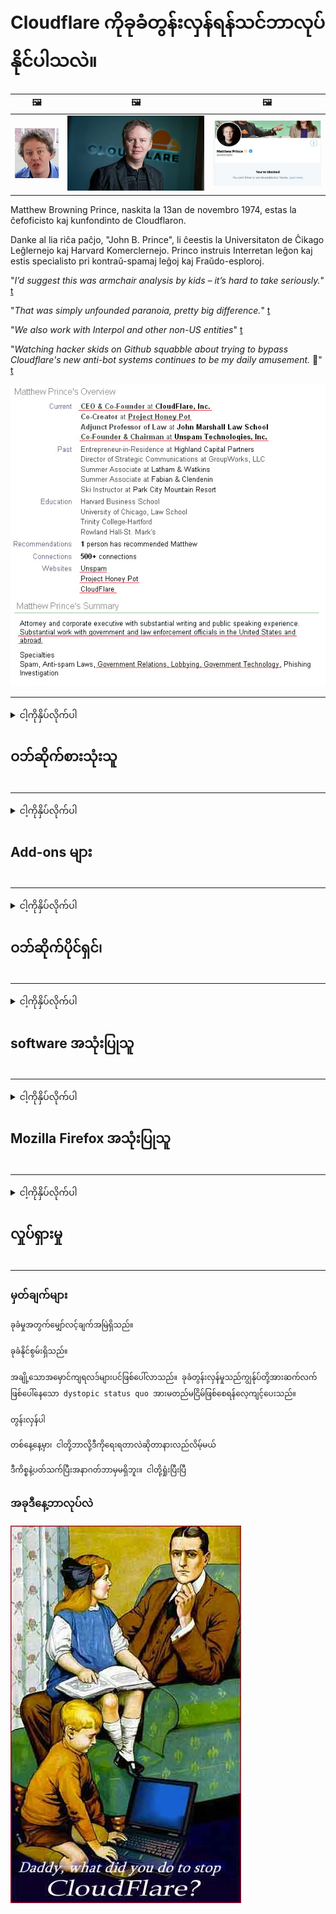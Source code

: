 # Cloudflare ကိုခုခံတွန်းလှန်ရန်သင်ဘာလုပ်နိုင်ပါသလဲ။

| 🖼 | 🖼 | 🖼 |
| --- | --- | --- |
| ![](../image/matthew_prince_teen.jpg) | ![](../image/matthew_prince.jpg) | ![](../image/blockedbymatthewprince.jpg) |


Matthew Browning Prince, naskita la 13an de novembro 1974, estas la ĉefoficisto kaj kunfondinto de Cloudflaron.

Danke al lia riĉa paĉjo, "John B. Prince", li ĉeestis la Universitaton de Ĉikago Leĝlernejo kaj Harvard Komerclernejo.
Princo instruis Interretan leĝon kaj estis specialisto pri kontraŭ-spamaj leĝoj kaj Fraŭdo-esploroj.


"*I’d suggest this was armchair analysis by kids – it’s hard to take seriously.*" [t](https://www.theguardian.com/technology/2015/nov/19/cloudflare-accused-by-anonymous-helping-isis)

"*That was simply unfounded paranoia, pretty big difference.*"  [t](https://twitter.com/xxdesmus/status/992757936123359233)

"*We also work with Interpol and other non-US entities*" [t](https://twitter.com/eastdakota/status/1203028504184360960)

"*Watching hacker skids on Github squabble about trying to bypass Cloudflare's new anti-bot systems continues to be my daily amusement.* 🍿" [t](https://twitter.com/eastdakota/status/1273277839102656515)


![](../image/whoismp.jpg)

---


<details>
<summary>ငါ့ကိုနှိပ်လိုက်ပါ

## ဝဘ်ဆိုက်စားသုံးသူ
</summary>


- သင်ကြိုက်နှစ်သက်သောဝက်ဘ်ဆိုက်သည် Cloudflare ကိုအသုံးပြုနေသည်ဆိုလျှင် Cloudflare ကိုမသုံးရန်ပြောပါ။
  - Facebook၊ Reddit, Twitter (သို့) Mastodon တို့လိုလူမှုမီဒီယာတွေမှာထူးခြားမှုမရှိပါဘူး။ [လုပ်ဆောင်ချက်များသည် hashtag များထက်ပိုမိုများသည်။](https://twitter.com/phyzonloop/status/1274132092490862594)
  - သင်အသုံး ၀ င်လိုလျှင်ဝက်ဘ်ဆိုက်ပိုင်ရှင်နှင့်ဆက်သွယ်ပါ။

[Cloudflare ကဆိုသည်](https://github.com/Eloston/ungoogled-chromium/issues/783):
```
သင်၏ပြexperienceနာနှင့်ကြုံတွေ့ရသောတိကျသော ၀ န်ဆောင်မှုများ (သို့) သင်၏အတွေ့အကြုံများကိုမျှဝေရန်အတွက်တိကျသော ၀ န်ဆောင်မှုများသို့မဟုတ် ၀ က်ဘ်ဆိုက်များအတွက်အုပ်ချုပ်ရေးမှူးများထံဆက်သွယ်ပါ။
```

[သင်မတောင်းခံပါက ၀ က်ဘ်ဆိုက်ပိုင်ရှင်သည်ဤပြthisနာကိုမည်သည့်အခါကမျှမသိပါ။](../PEOPLE.md)

![](../image/liberapay.jpg)

[အောင်မြင်သောဥပမာ](https://counterpartytalk.org/t/turn-off-cloudflare-on-counterparty-co-plz/164/5).<br>
မင်းမှာပြaနာရှိလား။ [ယခုအသံလွှင့်ပါ။](https://github.com/maraoz/maraoz.github.io/issues/1) အောက်ကဥပမာ။

```
သင်ကော်ပိုရိတ်ဆင်ဆာဖြတ်တောက်မှုနှင့်အစုလိုက်အပြုံလိုက်စောင့်ကြည့်ခြင်းကိုသာကူညီနေသည်
http://crimeflare.eu.org
```

```
သင်၏ဝဘ်ဆိုက်သည်ကိုယ်ရေးကိုယ်တာကိုချိုးဖောက်သောပုဂ္ဂလိကပိုင်ခြံရံထားသော CloudFlare တွင်ရှိသည်။
http://crimeflare.eu.org
```

- ၀ က်ဘ်ဆိုက်၏သီးသန့်တည်ရှိမှုမူဝါဒကိုဖတ်ရန်အချိန်ယူပါ။
  - အကယ်၍ ၀ က်ဘ်ဆိုက်သည် Cloudflare ၏နောက်တွင်ရှိလျှင်သို့မဟုတ် ၀ က်ဘ်ဆိုဒ်သည် Cloudflare နှင့်ချိတ်ဆက်ထားသောဝန်ဆောင်မှုများကိုအသုံးပြုနေသည်။

Cloudflare ဆိုသည်မှာမည်သည့်အရာဖြစ်ကြောင်းရှင်းပြပြီးသင်၏အချက်အလက်များကို Cloudflare နှင့်မျှဝေရန်ခွင့်ပြုချက်တောင်းရန်လိုအပ်သည်။ ထိုသို့ပြုလုပ်ရန်ပျက်ကွက်ပါကယုံကြည်မှုကိုချိုးဖောက်ရာရောက်သည့် ၀ က်ဘ်ဆိုက်အားရှောင်ရှားသင့်သည်။

[လက်ခံနိုင်သောသီးသန့်တည်ရှိမှုမူဝါဒဥပမာသည်ဤနေရာတွင်ဖြစ်သည်](https://archive.is/bDlTz) ("Subprocessors" > "Entity Name")

```
သင်၏ privacy မူဝါဒကိုကျွန်ုပ်ဖတ်ပြီး Cloudflare ဟူသောစကားလုံးကိုကျွန်ုပ်မတွေ့ပါ။
ကျွန်ုပ်သည်ကျွန်ုပ်၏အချက်အလက်များကို Cloudflare သို့ဆက်လက်ဆက်လက်ပေးပို့မည်ဆိုပါကသင့်အားအချက်အလက်များကိုမျှဝေရန်ကျွန်ုပ်ငြင်းဆိုပါသည်။
http://crimeflare.eu.org
```

ဤသည်မှာ Cloudflare ဟူသောစကားလုံးမရှိသောသီးသန့်တည်ရှိမှုမူဝါဒ၏ဥပမာတစ်ခုဖြစ်သည်။
[Liberland Jobs](https://archive.is/daKIr) [privacy policy](https://docsend.com/view/feiwyte):

![](../image/cfwontobey.jpg)

Cloudflare တွင်ကိုယ်ပိုင်သီးသန့်တည်ရှိမှုမူဝါဒရှိသည်။
[Cloudflare သည် doxxing များကိုနှစ်သက်သည်။](https://www.reddit.com/r/GamerGhazi/comments/2s64fe/be_wary_reporting_to_cloudflare/)

ဝက်ဘ်ဆိုက်ရဲ့ signup ပုံစံအတွက်နမူနာကောင်းတစ်ခု။
AFAIK, ၀ ဘ်ဆိုဒ်သုညပြုသည်။ သူတို့ကိုသင်ယုံမှာလား။

```
“ Sign up for XYZ” ကိုနှိပ်ခြင်းဖြင့်ကျွန်ုပ်တို့၏ ၀ န်ဆောင်မှုစည်းမျဉ်းများနှင့် privacy ဖော်ပြချက်ကိုသင်သဘောတူသည်။
သင်၏အချက်အလက်များကို Cloudflare နှင့်မျှဝေရန်လည်းသဘောတူပြီး Cloudflare ၏ privacy ဖော်ပြချက်ကိုလည်းသဘောတူသည်။
Cloudflare သည်သင်၏သတင်းအချက်အလက်များကိုယိုစိမ့်စေခြင်းသို့မဟုတ်ကျွန်ုပ်တို့၏ဆာဗာများသို့ဆက်သွယ်ခွင့်ပြုခြင်းမပြုလျှင်၎င်းသည်ကျွန်ုပ်တို့၏အမှားမဟုတ်ပါ။ [*]

[ ဆိုင်းအပ် ] [ ကျွန်တော်သဘောမတူပါ ]
```
[*] [PEOPLE.md](../PEOPLE.md)


- သူတို့ရဲ့ဝန်ဆောင်မှုကိုအသုံးမပြုဖို့ကြိုးစားပါ။ သင် Cloudflare အားဖြင့်ကြည့်ရှုနေကြောင်းသတိရပါ။
  - ["I'm in your TLS, sniffin' your passworz"](../image/iminurtls.jpg)

- အခြားဝဘ်ဆိုက်ကိုရှာပါ။ အင်တာနက်ပေါ်တွင်အခြားနည်းလမ်းများနှင့်အခွင့်အလမ်းများရှိသည်။

- သင်၏မိတ်ဆွေများကို Tor ကိုနေ့စဉ်အသုံးပြုရန်စည်းရုံးပါ။
  - အမည်ဝှက်ခြင်းသည်ပွင့်လင်းသောအင်တာနက်၏စံဖြစ်သင့်သည်။
  - [Tor စီမံကိန်းသည်ဤစီမံကိန်းကိုမနှစ်သက်ကြောင်းသတိပြုပါ။](../HISTORY.md)

</details>

------

<details>
<summary>ငါ့ကိုနှိပ်လိုက်ပါ

## Add-ons များ
</summary>

- သင်၏ browser သည် Firefox၊ Tor Browser သို့မဟုတ် Ungoogled Chromium ဖြစ်ပါကအောက်ဖော်ပြပါ add-ons များအနက်တစ်ခုကိုအသုံးပြုပါ။
  - အခြား add-on အသစ်တစ်ခုကိုသင်ထည့်လိုလျှင်၎င်းကို ဦး စွာမေးမြန်းပါ။


| နာမည် | Developer | ပံ့ပိုးမှု | ပိတ်ဆို့နိုင်သည် | ကြေငြာနိုင် | Chrome |
| -------- | -------- | -------- | -------- | -------- | -------- |
| [Bloku Cloudflaron MITM-Atakon](../subfiles/about.bcma.md) | #Addon | [ ? ](http://crimeflare.eu.org/) | **ဟုတ်တယ်**     | **ဟုတ်တယ်**     |  **ဟုတ်တယ်** |
| [Ĉu ligoj estas vundeblaj al MITM-atako?](../subfiles/about.ismm.md) | #Addon | [ ? ](http://crimeflare.eu.org/) | မဟုတ်ဘူး     | **ဟုတ်တယ်**     |  **ဟုတ်တယ်** |
| [Ĉu ĉi tiuj ligoj blokos Tor-uzanton?](../subfiles/about.isat.md) | #Addon | [ ? ](http://crimeflare.eu.org/) | မဟုတ်ဘူး     | **ဟုတ်တယ်**     |  **ဟုတ်တယ်** |
| [Block Cloudflare MITM Attack](https://trac.torproject.org/projects/tor/attachment/ticket/24351/block_cloudflare_mitm_attack-1.0.14.1-an%2Bfx.xpi)<br>[**DELETED BY TOR PROJECT**](../HISTORY.md) | nullius | [ ? ](../tool/block_cloudflare_mitm_fx), [Link](http://crimeflare.eu.org/) | **ဟုတ်တယ်**     | **ဟုတ်တယ်**     |  မဟုတ်ဘူး |
| [TPRB](http://34ahehcli3epmhbu2wbl6kw6zdfl74iyc4vg3ja4xwhhst332z3knkyd.onion/) | Sw | [ ? ](http://34ahehcli3epmhbu2wbl6kw6zdfl74iyc4vg3ja4xwhhst332z3knkyd.onion/) | **ဟုတ်တယ်**     | **ဟုတ်တယ်**     |  မဟုတ်ဘူး |
| [Detect Cloudflare](https://addons.mozilla.org/en-US/firefox/addon/detect-cloudflare/) | Frank Otto | [ ? ](https://github.com/traktofon/cf-detect) | မဟုတ်ဘူး     | **ဟုတ်တယ်**     |  မဟုတ်ဘူး |
| [True Sight](https://addons.mozilla.org/en-US/firefox/addon/detect-cloudflare-plus/) | claustromaniac | [ ? ](https://github.com/claustromaniac/detect-cloudflare-plus) | မဟုတ်ဘူး     | **ဟုတ်တယ်**     |  မဟုတ်ဘူး |
| [Which Cloudflare datacenter am I visiting?](https://addons.mozilla.org/en-US/firefox/addon/cf-pop/) | 依云 | [ ? ](https://github.com/lilydjwg/cf-pop) | မဟုတ်ဘူး     | **ဟုတ်တယ်**     |  မဟုတ်ဘူး |


- "Decentraleyes" သည် "CDNJS (Cloudflare)" နှင့်ဆက်သွယ်မှုကိုရပ်တန့်နိုင်သည်။
  - ၎င်းသည်တောင်းဆိုမှုများစွာကိုကွန်ရက်များသို့မရောက်ရှိခြင်းကိုတားဆီးပေးပြီးဝက်ဘ်ဆိုက်များကိုချိုးဖောက်ခြင်းမှတားဆီးရန်ဒေသခံဖိုင်များကိုဆောင်ရွက်သည်။
  - တည်ဆောက်သူကပြန်လည်ဖြေကြားခဲ့သည်: "[very concerning indeed](https://github.com/Synzvato/decentraleyes/issues/236#issuecomment-352049501)", "[widespread usage severely centralizes the web](https://github.com/Synzvato/decentraleyes/issues/251#issuecomment-366752049)"

- [Cloudflare လက်မှတ်ကိုသင်၏ Certificate Authority (CA) မှလည်းဖယ်ရှားနိုင်သည်။](https://www.ssl.com/how-to/remove-root-certificate-firefox/)

</details>

------

<details>
<summary>ငါ့ကိုနှိပ်လိုက်ပါ

## ဝဘ်ဆိုက်ပိုင်ရှင်၊
</summary>


![](../image/word_cloudflarefree.jpg)

- Cloudflare ဖြေရှင်းချက် Period ကိုမသုံးပါနှင့်။
  - သင်, ထက်ပိုကောင်းတဲ့လုပ်နိုင်, ဟုတ်သလော [Cloudflare မှာယူမှုများ၊ အစီအစဉ်များ၊ ဒိုမိန်းများသို့မဟုတ်အကောင့်များကိုမည်သို့ဖယ်ရှားရမည်နည်း။](https://support.cloudflare.com/hc/en-us/articles/200167776-Removing-subscriptions-plans-domains-or-accounts)

| 🖼 | 🖼 |
| --- | --- |
| ![](../image/htmlalertcloudflare.jpg) | ![](../image/htmlalertcloudflare2.jpg) |

- ဖောက်သည်များထပ်လိုချင်ပါသလား။ ဘာလုပ်ရမှန်းမသိဘူး အရိပ်အမြွက်သည် "အထက်မျဉ်း" ဖြစ်သည်။
  - [မင်္ဂလာပါ၊ သင်သည်သင်၏ပုဂ္ဂိုလ်ရေးလုံခြုံမှုကိုအလေးအနက်ထားသည်ဟုသင်ရေးသားခဲ့သော်လည်းကျွန်ုပ်သည် "Error 403 Forbidden Anonymous Proxy Not Allowed" ရရှိခဲ့သည်။](https://it.slashdot.org/story/19/02/19/0033255/stop-saying-we-take-your-privacy-and-security-seriously) ဘာလို့ Tor or VPN ကိုဘာကြောင့်ပိတ်ဆို့တာလဲ အဘယ်ကြောင့်သင်ယာယီအီးမေးလ်များကိုပိတ်ဆို့ထားသနည်း

![](../image/anonexist.jpg)

- Cloudflare ကိုအသုံးပြုခြင်းသည်ပြတ်တောက်မှုအတွက်အခွင့်အလမ်းများကိုတိုးပွားစေသည်။ သင်၏ဆာဗာပိတ်ထားခြင်းသို့မဟုတ် Cloudflare ပိတ်ထားပါက website ည့်သည်များသည်သင်၏ဝက်ဘ်ဆိုက်ကိုဝင်ရောက်ကြည့်ရှုနိုင်မည်မဟုတ်ပါ
  - [Cloudflare ဟာဘယ်တော့မှမဆင်းဘူးလို့သင်ထင်ခဲ့တာလား](https://www.ibtimes.com/cloudflare-down-not-working-sites-producing-504-gateway-timeout-errors-2618008) [Another](https://twitter.com/Jedduff/status/1097875615997399040) [sample](https://twitter.com/search?f=tweets&vertical=default&q=Cloudflare%20is%20having%20problems). [Need more](../PEOPLE.md)?

![](../image/cloudflareinternalerror.jpg)

- Cloudflare ကို အသုံးပြု၍ သင်၏ "API ၀ န်ဆောင်မှု"၊ "ဆော့ဖ်ဝဲအပ်ဒိတ်ဆာဗာ" သို့မဟုတ် "RSS feed" ကိုအသုံးပြုခြင်းသည်သင်၏ဖောက်သည်ကိုထိခိုက်နစ်နာစေသည်။ ဖောက်သည်တစ်ယောက်ကမင်းကိုခေါ်ပြီး "မင်းရဲ့ API ကိုငါမသုံးနိုင်တော့ဘူး" လို့ပြောတယ်၊ ဘာဖြစ်နေလဲဆိုတာမင်းမသိဘူး။ Cloudflare သည်သင်၏ဖောက်သည်အားတိတ်တဆိတ်ပိတ်ဆို့နိုင်သည်။ ဒါကိုအဆင်ပြေတယ်လို့ထင်လား
  - RSS reader client နှင့် RSS reader online service များစွာရှိသည်။ လူတွေကိုစာရင်းသွင်းခွင့်မပြုရင်ဘာကြောင့် RSS Feed ကိုထုတ်ဝေနေတာလဲ။

![](../image/rssfeedovercf.jpg)

- HTTPS အသိအမှတ်ပြုလက်မှတ်လိုအပ်ပါသလား။ "Let's Encrypt" ကိုသုံးပါသို့မဟုတ် CA ကုမ္ပဏီမှဝယ်ပါ။

- DNS server လိုအပ်ပါသလား သင်၏ကိုယ်ပိုင်ဆာဗာကိုတပ်ဆင်။ မရပါ။ သူတို့ကော: [Hurricane Electric Free DNS](https://dns.he.net/), [Dyn.com](https://dyn.com/dns/), [1984 Hosting](https://www.1984hosting.com/), [Afraid.Org (အကယ်၍ သင် TOR ကိုအသုံးပြုပါကသင့်အကောင့်အားအုပ်ချုပ်သူမှဖျက်ပစ်ပါ)](https://freedns.afraid.org/)

- ဝန်ဆောင်မှုကိုရှာဖွေနေပါသလား။ အခမဲ့လား။ သူတို့ကော: [Onion Service](http://vww6ybal4bd7szmgncyruucpgfkqahzddi37ktceo3ah7ngmcopnpyyd.onion/en/security/network-security/tor/onionservices-best-practices), [Free Web Hosting Area](https://freewha.com/), [Autistici/Inventati Web Site Hosting](https://www.autinv5q6en4gpf4.onion/services/website), [Github Pages](https://pages.github.com/), [Surge](https://surge.sh/)
  - [Cloudflare မှအခြားရွေးချယ်စရာများ](../subfiles/cloudflare-alternatives.md)

- သင် "cloudflare-ipfs.com" ကိုအသုံးပြုနေပါသလား။ [Cloudflare IPFS မကောင်းဘူးဆိုတာသိလား။](../PEOPLE.md)

- သင်၏ဆာဗာတွင် OWASP နှင့် Fail2Ban ကဲ့သို့သော Web Application Firewall ကိုသွင်းပြီး၎င်းကိုစနစ်တကျ configure လုပ်ပါ။
  - Tor ကိုပိတ်ဆို့ခြင်းသည်အဖြေမဟုတ်ပါ။ သေးငယ်တဲ့မကောင်းတဲ့သုံးစွဲသူများအတွက်လူတိုင်းကိုအပြစ်မတင်ပါနှင့်။

- "Cloudflare Warp" အသုံးပြုသူများကိုသင့်ဝက်ဘ်ဆိုက်ကိုဝင်ရောက်ကြည့်ရှုခြင်းမှပိတ်ဆို့ခြင်းသို့မဟုတ်ပိတ်ဆို့ခြင်း။ တတ်နိုင်လျှင်အကြောင်းပြချက်တစ်ခုပေးပါ။

> အိုင်ပီစာရင်း: "[Cloudflare ရဲ့လက်ရှိအိုင်ပီပ္ပံ](cloudflare_inc/)"

> A: သူတို့ကိုပိတ်ပင်ပါ

```
server {
...
deny 173.245.48.0/20;
deny 103.21.244.0/22;
deny 103.22.200.0/22;
deny 103.31.4.0/22;
deny 141.101.64.0/18;
deny 108.162.192.0/18;
deny 190.93.240.0/20;
deny 188.114.96.0/20;
deny 197.234.240.0/22;
deny 198.41.128.0/17;
deny 162.158.0.0/15;
deny 104.16.0.0/12;
deny 172.64.0.0/13;
deny 131.0.72.0/22;
deny 2400:cb00::/32;
deny 2606:4700::/32;
deny 2803:f800::/32;
deny 2405:b500::/32;
deny 2405:8100::/32;
deny 2a06:98c0::/29;
deny 2c0f:f248::/32;
...
}
```

> B: သတိပေးစာမျက်နှာသို့ redirect

```
http {
...
geo $iscf {
default 0;
173.245.48.0/20 1;
103.21.244.0/22 1;
103.22.200.0/22 1;
103.31.4.0/22 1;
141.101.64.0/18 1;
108.162.192.0/18 1;
190.93.240.0/20 1;
188.114.96.0/20 1;
197.234.240.0/22 1;
198.41.128.0/17 1;
162.158.0.0/15 1;
104.16.0.0/12 1;
172.64.0.0/13 1;
131.0.72.0/22 1;
2400:cb00::/32 1;
2606:4700::/32 1;
2803:f800::/32 1;
2405:b500::/32 1;
2405:8100::/32 1;
2a06:98c0::/29 1;
2c0f:f248::/32 1;
}
...
}

server {
...
if ($iscf) {rewrite ^ https://example.com/cfwsorry.php;}
...
}

<?php
header('HTTP/1.1 406 Not Acceptable');
echo <<<CLOUDFLARED
Thank you for visiting ourwebsite.com!<br />
We are sorry, but we can't serve you because your connection is being intercepted by Cloudflare.<br />
Please read http://crimeflare.eu.org for more information.<br />
CLOUDFLARED;
die();
```

- သင်လွတ်လပ်ခွင့်ကိုယုံကြည်ပြီးအမည်မသိအသုံးပြုသူများကိုကြိုဆိုပါက Tor Onion Service or I2P insite ကိုပြင်ဆင်ပါ။

- အခြား Clearnet / Tor dual ဝက်ဘ်ဆိုက်အော်ပရေတာများထံမှအကြံဥာဏ်တောင်းခံပြီးအမည်မသိသောမိတ်ဆွေများကိုဖွဲ့ပါ။

</details>

------

<details>
<summary>ငါ့ကိုနှိပ်လိုက်ပါ

## software အသုံးပြုသူ
</summary>


- Discord သည် CloudFlare ကိုအသုံးပြုသည်။ အခြားနည်းလမ်းများ? ကျွန်ုပ်တို့အကြံပြုပါသည် [**Briar** (Android)](https://f-droid.org/en/packages/org.briarproject.briar.android/), [Ricochet (PC)](https://ricochet.im/), [Tox + Tor (Android/PC)](https://tox.chat/download.html)
  - Briar တွင် Tor daemon ပါဝင်သောကြောင့် Orbot ကိုသင်တပ်ဆင်ရန်မလိုအပ်ပါ။
  - Qwtch developer များ၊ Open Privacy သည် stop_cloudflare ပရောဂျက်ကိုသူတို့၏ git ဝန်ဆောင်မှုမှအသိပေးခြင်းမရှိဘဲဖျက်ပစ်ခဲ့သည်။

- အကယ်၍ သင်သည် Debian GNU / Linux သို့မဟုတ်အခြားဆင်းသက်လာသူများကိုအသုံးပြုပါကစာရင်းသွင်းပါ: [bug #831835](https://bugs.debian.org/cgi-bin/bugreport.cgi?bug=831835). အကယ်၍ သင်တတ်နိုင်လျှင် patch ကိုအတည်ပြုရန်နှင့်၎င်းကိုလက်ခံသင့်မသင့်ကိုမှန်ကန်သောကောက်ချက်ချရန်ကူညီသူကိုကူညီပါ။

- အမြဲတမ်းဤဘရောင်ဇာကိုအကြံပြုပါသည်။

| နာမည် | Developer | ပံ့ပိုးမှု | မှတ်ချက် |
| -------- | -------- | -------- | -------- |
| [Ungoogled-Chromium](https://ungoogled-software.github.io/ungoogled-chromium-binaries/) | Eloston | [ ? ](https://github.com/Eloston/ungoogled-chromium) | PC (Win, Mac, Linux)  _!Tor_ |
| [Bromite](https://www.bromite.org/fdroid) | Bromite | [ ? ](https://github.com/bromite/bromite/issues) | Android  _!Tor_ |
| [Tor Browser](https://www.torproject.org/download/) | Tor Project | [ ? ](https://support.torproject.org/) | PC (Win, Mac, Linux)  _Tor_|
| [Tor Browser Android](https://www.torproject.org/download/) | Tor Project | [ ? ](https://support.torproject.org/) | Android  _Tor_|
| [Onion Browser](https://itunes.apple.com/us/app/onion-browser/id519296448?mt=8) | Mike Tigas | [ ? ](https://github.com/OnionBrowser/OnionBrowser/issues) | Apple iOS  _Tor_|
| [GNU/Icecat](https://www.gnu.org/software/gnuzilla/) | GNU | [ ? ](https://www.gnu.org/software/gnuzilla/) | PC (Linux) |
| [IceCatMobile](https://f-droid.org/en/packages/org.gnu.icecat/) | GNU | [ ? ](https://lists.gnu.org/mailman/listinfo/bug-gnuzilla) | Android |
| [Iridium Browser](https://iridiumbrowser.de/about/) | Iridium | [ ? ](https://github.com/iridium-browser/iridium-browser/) | PC (Win, Mac, Linux, OpenBSD) |


အခြားဆော့ (ဖ်) ဝဲ၏ privacy သည်မပြည့်စုံပါ။ ဆိုလိုသည်မှာ Tor browser သည် "ပြီးပြည့်စုံသည်" ဟုမဆိုလိုပါ။
အင်တာနက်နှင့်နည်းပညာတွင် ၁၀၀% လုံခြုံမှုမရှိ၊ ၁၀၀% ပုဂ္ဂလိကပိုင်မရှိပါ။

- Tor ကိုအသုံးမပြုလိုပါသလား? Tor daemon ဖြင့်မည်သည့် browser ကိုမဆိုအသုံးပြုနိုင်သည်။
  - [သတိပြုရမည်မှာ Tor စီမံကိန်းသည်ဤသို့မနှစ်သက်ပါ။](https://support.torproject.org/tbb/tbb-9/) အကယ်၍ သင်နိုင်လျှင် Tor Browser ကိုသုံးပါ။
- [Chromium ကို Tor နှင့်မည်သို့အသုံးပြုရမည်](../subfiles/chromium_tor.md)


အခြားဆော့ (ဖ်) ဝဲ၏ privacy အကြောင်းပြောဆိုကြပါစို့။

- [အကယ်၍ သင်အမှန်တကယ် Firefox ကိုအသုံးပြုရန်လိုအပ်ပါက "Firefox ESR" ကိုရွေးပါ။](https://www.mozilla.org/en-US/firefox/organizations/)
  - [Firefox - စပိုင်ဝဲစောင့်ကြည့်ရေးအဖွဲ့](https://spyware.neocities.org/articles/firefox.html)
  - [လွတ်လပ်စွာပြောဆိုခွင့်ကိုတားမြစ်သည်၊ လွတ်လပ်စွာပြောဆိုခွင့်ကိုတားမြစ်သည်](https://web.archive.org/web/20200423010026/https://reclaimthenet.org/firefox-rejects-free-speech-bans-free-speech-commenting-plugin-dissenter-from-its-extensions-gallery/)
  - ["100+ downvotes ။ ဆော့ဖ်ဝဲကုမ္ပဏီတစ်ခုကိုကပ်ရန်တောင်းဆိုခြင်းသည်ပုံရသည် ... ဆော့ဖ်ဝဲသည်ဤမျှလောက်များလွန်းနေသည်။"](https://old.reddit.com/r/firefox/comments/gutdiw/weve_got_work_to_do_the_mozilla_blog/fslbbb6/)
  - [ဘာလို့လဲဆိုတော့ Firefox ကကျွန်တော့် URL bar မှာကမကထပြုထားတဲ့ link တွေကိုဘာကြောင့်ပြတာလဲ။](https://www.reddit.com/r/firefox/comments/jybx2w/uh_why_is_firefox_showing_me_sponsored_links_in/)
  - [Mozilla - စာတန်လူ့ဇာတိ](https://digdeeper.neocities.org/ghost/mozilla.html)

- [သတိရပါ၊ Mozilla သည် Cloudflare ဝန်ဆောင်မှုကိုအသုံးပြုနေသည်။](https://www.robtex.com/dns-lookup/www.mozilla.org) [သူတို့ဟာထုတ်ကုန်မှာ Cloudflare ရဲ့ DNS ၀ န်ဆောင်မှုကိုသုံးနေတယ်။](https://www.theregister.co.uk/2018/03/21/mozilla_testing_dns_encryption/)

- [Mozilla ကဒီလက်မှတ်ကိုတရားဝင်ငြင်းပယ်လိုက်သည်](https://bugzilla.mozilla.org/show_bug.cgi?id=1426618)

- [Firefox Focus ဟာဟာသတစ်ခုပါ။](https://github.com/mozilla-mobile/focus-android/issues/1743) [သူတို့ကဆက်သွယ်ရေးစနစ်ကိုပိတ်လိုက်မယ်လို့ကတိပေးခဲ့တယ်။](https://github.com/mozilla-mobile/focus-android/issues/4210)

- [PaleMoon / Basilisk developer သည် Cloudflare ကိုနှစ်သက်သည်။](https://github.com/mozilla-mobile/focus-android/issues/1743#issuecomment-345993097)
  - [Pale Moon's Archive Server သည် Malware များကို ၁၈ လကြာအောင်ဖြန့်ဖြူးခဲ့သည်](https://www.reddit.com/r/privacytoolsIO/comments/cc808y/pale_moons_archive_server_hacked_and_spread/)
  - သူသည် Tor အသုံးပြုသူများကိုမုန်းသည် - "[၎င်းသည် Tor ကိုဆန့်ကျင်ဘက်ဖြစ်စေပါစေ။ ဆိုဒ်အများစုသည် Tor ကိုအလွဲသုံးစားပြုမှုမြင့်မားစွာထည့်သွင်းစဉ်းစားရန်ရန်ပြုသင့်သည်။](https://github.com/yacy/yacy_search_server/issues/314#issuecomment-565932097)"

- [Waterfox တွင်ပြင်းထန်သော "ဖုန်းများပြproblemနာ" ရှိသည်](https://spyware.neocities.org/articles/waterfox.html)

- [Google Chrome ဟာ Spyware တစ်ခုပါ။](https://www.gnu.org/proprietary/malware-google.en.html)
  - [ဂူဂဲလ်ကသင်၏လုပ်ဆောင်မှုကိုမှတ်တမ်းတင်သည်။](https://spyware.neocities.org/articles/chrome.html)

- [SRWare Iron သည်ဖုန်းများစွာကိုအိမ်ဆက်သွယ်မှုပြုလုပ်သည်။](https://spyware.neocities.org/articles/iron.html) ၎င်းသည် google ဒိုမိန်းများနှင့်လည်းချိတ်ဆက်နိုင်သည်။

- [Brave Browser သည်ဖေ့စ်ဘွတ်ခ် / တွစ်တာ tracker များစာရင်းဖြစ်သည်။](https://www.bleepingcomputer.com/news/security/facebook-twitter-trackers-whitelisted-by-brave-browser/)
  - [ဒီနေရာမှာပြissuesနာများပိုပါတယ်။](https://spyware.neocities.org/articles/brave.html)
  - [binance Affiliate ID ကို](https://twitter.com/cryptonator1337/status/1269594587716374528)

- [မိုက်ခရိုဆော့ဖ် Edge က Facebook ကိုသုံးစွဲသူတွေရဲ့နောက်ကွယ်မှာ Flash ကုဒ်တစ်ခုပေးထားတယ်။](https://www.zdnet.com/article/microsoft-edge-lets-facebook-run-flash-code-behind-users-backs/)

- [Vivaldi သည်သင်၏ privacy ကိုလေးစားခြင်းမရှိပါ။](https://spyware.neocities.org/articles/vivaldi.html)

- [Opera spyware အဆင့် - အလွန်အမင်းမြင့်မားသော](https://spyware.neocities.org/articles/opera.html)

- Apple iOS: [iOS ကိုလုံးဝအသုံးမပြုသင့်ဘူး၊](https://www.gnu.org/proprietary/malware-apple.html)

ထို့ကြောင့်ကျွန်ုပ်တို့သည်အထက်ပါဇယားကိုသာအကြံပြုပါသည်။ ဘာမှမရှိ

</details>

------

<details>
<summary>ငါ့ကိုနှိပ်လိုက်ပါ

## Mozilla Firefox အသုံးပြုသူ
</summary>


- Firefox Nightly သည် debug-level အချက်အလက်များကို Mozilla ဆာဗာများသို့ opt-out နည်းလမ်းမရှိဘဲပေးပို့လိမ့်မည်။
  - [Mozilla ဆာဗာများသည် Cloudflare ကိုအသုံးပြုနေသည်](https://www.digwebinterface.com/?hostnames=www.mozilla.org%0D%0Amozilla.cloudflare-dns.com&type=&ns=resolver&useresolver=8.8.4.4&nameservers=)

- Mozilla ဆာဗာများနှင့်ဆက်သွယ်ရန် Firefox အားတားမြစ်နိုင်သည်။
  - [Mozilla ၏မူဝါဒပုံစံများ](https://github.com/mozilla/policy-templates/blob/master/README.md)
  - စိတ်ထဲထားပါ၊ ဒီလှည့်ကွက်သည်နောက်ဆက်တွဲဗားရှင်းတွင်အလုပ်လုပ်ခြင်းကိုရပ်တန့်သွားနိုင်သည်။
  - သူတို့ကိုလုံးဝပိတ်ဆို့ရန် firewall နှင့် DNS filter ကိုသုံးပါ။

"`/distribution/policies.json`"

>     "WebsiteFilter": {
> 		"Block": [
> 		"*://*.mozilla.com/*",
> 		"*://*.mozilla.net/*",
> 		"*://*.mozilla.org/*",
> 		"*://webcompat.com/*",
> 		"*://*.firefox.com/*",
> 		"*://*.thunderbird.net/*",
> 		"*://*.cloudflare.com/*"
> 		]
>     },


- ~~mozilla ၏ tracker တွင်အမှားတစ်ခုကိုသတင်းပို့ပါ၊ Cloudflare ကိုမသုံးပါနှင့်ဟုပြောပါ။~~ bugzilla နှင့်ပတ်သက်သော bug report ရှိခဲ့သည်။ လူအတော်များများဟာသူတို့ရဲ့စိုးရိမ်ပူပန်မှုကိုဖော်ပြခဲ့ကြပေမယ့်ဒီအမှားဟာ 2018 ခုနှစ်မှာ admin ရဲ့လျှို့ဝှက်ချက်ကိုဖုံးကွယ်ထားခဲ့သည်။

- DoH ကို Firefox တွင်ပိတ်နိုင်သည်။
  - [Firefox ၏ပုံမှန် DNS ပံ့ပိုးသူကိုပြောင်းလဲပါ](../subfiles/change-firefox-dns.md)

![](../image/firefoxdns.jpg)

- [သင်သည် ISP မဟုတ်သော DNS ကိုအသုံးပြုလိုပါက OpenNIC Tier2 DNS ဝန်ဆောင်မှုသို့မဟုတ် Cloudflare မဟုတ်သော DNS ၀ န်ဆောင်မှုတစ်ခုခုကိုအသုံးပြုရန်စဉ်းစားပါ။](https://wiki.opennic.org/start)
![](../image/opennic.jpg)
  - DNS ဖြင့် Cloudflare ကိုပိတ်ပါ။ [Crimeflare DNS](https://dns.crimeflare.eu.org/)

- သင် Tor ကို DNS resolver အဖြစ်အသုံးပြုနိုင်သည်။ [သင် Tor ကျွမ်းကျင်သူမဟုတ်ပါကဤနေရာတွင်မေးခွန်းမေးပါ။](https://tor.stackexchange.com/)

> **ဘယ်လိုလဲ?**
> 1. Tor ကို download လုပ်ပြီးသင်၏ကွန်ပျူတာပေါ်တွင် install လုပ်ပါ။
> 2. ဤလိုင်းကို "torrc" ဖိုင်ထဲသို့ထည့်ပါ။
> DNSPort 127.0.0.1:53
> 3. Tor ကိုပြန်လည်စတင်ပါ။
> 4. သင့်ကွန်ပျူတာ၏ DNS server ကို "127.0.0.1" သို့သတ်မှတ်ပါ။

</details>

------

<details>
<summary>ငါ့ကိုနှိပ်လိုက်ပါ

## လှုပ်ရှားမှု
</summary>


- သင့်ပတ်ဝန်းကျင်ရှိအခြားသူများအား Cloudflare ၏အန္တရာယ်များအကြောင်းပြောပြပါ။

- [ဒီ repository ကိုတိုးတက်အောင်ကူညီပါ။](http://crimeflare.eu.org).
  - စာရင်းများ၊ ၎င်းကိုဆန့်ကျင်သောအငြင်းပွားမှုများနှင့်အသေးစိတ်အချက်အလက်နှစ်ခုလုံး။

- [Cloudflare (နှင့်အလားတူကုမ္ပဏီများနှင့်) အရာရာမှားယွင်းသည့်နေရာကိုမှတ်တမ်းတင်ပြီးလူသိရှင်ကြားထုတ်ပြန်ပါ၊ သင်ပြုလုပ်သည့်အခါဤသိုလှောင်ရုံကိုဖော်ပြရန်သေချာစေပါ](http://crimeflare.eu.org) :)

- ပုံမှန်အားဖြင့် Tor ကိုလူအများ အသုံးပြု၍ ပိုများလာစေရန်ကမ္ဘာ၏မတူညီသောရှုထောင့်များမှ web ကိုတွေ့ကြုံခံစားနိုင်မည်။

- Social Flowers နှင့် Meatspace ရှိ Start အုပ်စုများ၊ ကမ္ဘာကြီးကို Cloudflare မှလွတ်မြောက်စေရန်ရည်ရွယ်သည်။

- သင့်လျော်သည့်နေရာတွင်ဤ repository ရှိဤအုပ်စုများနှင့်ချိတ်ဆက်ပါ။ ၎င်းသည်အုပ်စုများအနေဖြင့်အတူတကွလုပ်ဆောင်ရန်ညှိနှိုင်းရန်နေရာဖြစ်နိုင်သည်။

- [Cloudflare အတွက်အဓိပ္ပာယ်ပြည့်ဝသောကော်ပိုရေးရှင်းမဟုတ်သောအခြားရွေးချယ်စရာတစ်ခုပေးနိုင်သည့် coop တစ်ခုကိုစတင်ပါ။](../subfiles/cloudflare-alternatives.md)

- အနည်းဆုံး Cloudflare ကိုကာကွယ်ရန်အလွှာခုခံကာကွယ်မှုများကိုကူညီရန်မည်သည့်အခြားနည်းလမ်းကိုမဆိုကျွန်ုပ်တို့အားအသိပေးပါ။

- သင် Cloudflare ဝယ်ယူသူဖြစ်ပါကသင်၏ privacy settings ကိုသတ်မှတ်ပြီး၎င်းတို့ကိုချိုးဖောက်ရန်စောင့်ပါ။
  - [ထို့နောက်သူတို့ကို Spam / privacy ချိုးဖောက်မှုစွဲချက်များအောက်သို့ယူဆောင်လာပါ။](https://twitter.com/thexpaw/status/1108424723233419264)

- သင်အမေရိကန်ပြည်ထောင်စု၌ရောက်ရှိနေပြီးဝက်ဘ်ဆိုက်သည်ဘဏ်တစ်ခုသို့မဟုတ်စာရင်းကိုင်တစ်ယောက်ဖြစ်ပါက Gramm-Leach-Bliley အက်ဥပဒေ၊ သို့မဟုတ်အမေရိကန်လူမျိုးများမသန်စွမ်းသူများအက်ဥပဒေအောက်တွင်ဥပဒေအရဖိအားပေးမှုကိုယူဆောင်လာပြီးမည်မျှအထိရောက်ရှိသွားသည်ကိုကျွန်ုပ်တို့အားပြန်ပြောပြပါ။ ။

- အကယ်၍ ဝက်ဘ်ဆိုက်သည်အစိုးရ ၀ ဘ်ဆိုဒ်ဖြစ်ပါကအမေရိကန်ဖွဲ့စည်းပုံအခြေခံဥပဒေ၏ပထမပြင်ဆင်ချက်ကိုဥပဒေအရဖိအားပေးရန်ကြိုးစားပါ။

- သင်သည်အီးယူနိုင်ငံသားဖြစ်ပါကအထွေထွေအချက်အလက်ကာကွယ်ရေးစည်းမျဉ်းစည်းကမ်းများအရသင်၏ပုဂ္ဂိုလ်ရေးဆိုင်ရာအချက်အလက်များကိုပေးပို့ရန်ဝက်ဘ်ဆိုက်ကိုဆက်သွယ်ပါ။ အကယ်၍ သူတို့သည်သင့်သတင်းအချက်အလက်များကိုပေးရန်ငြင်းဆန်ပါက၎င်းသည်ဥပဒေကိုချိုးဖောက်ခြင်းဖြစ်သည်။

- ၀ က်ဘ်ဆိုက်တွင် ၀ န်ဆောင်မှုပေးမည်ဟုဆိုသောကုမ္ပဏီများအတွက်၎င်းတို့ကိုစားသုံးသူကာကွယ်ရေးအဖွဲ့အစည်းများနှင့် BBB တို့အား“ မှားယွင်းသောကြော်ငြာ” အဖြစ်ဖော်ပြရန်ကြိုးစားပါ။ Cloudflare ဝက်ဘ်ဆိုက်များကို Cloudflare ဆာဗာများမှတာဝန်ယူသည်။

- [USU တွင် ITfl မှအဆိုပြုချက်အရ Cloudflare သည်တရား ၀ င်လက်ဝါးကြီးအုပ်မှုဥပဒေကိုချိုးဖောက်ရန်လုံလောက်သောကြီးထွားမှုစတင်နေပြီဖြစ်သည်။](https://www.itu.int/en/ITU-T/Workshops-and-Seminars/20181218/Documents/Geoff_Huston_Presentation.pdf)

- GNU GPL ဗားရှင်း ၄ တွင်ထိုကဲ့သို့သော ၀ န်ဆောင်မှုနောက်ကွယ်ရှိအရင်းအမြစ်ကုဒ်များသိုလှောင်ခြင်းကိုတားမြစ်ရန်ပါ ၀ င်နိုင်သည်၊ GPLv4 နှင့်နောက်ပိုင်းပရိုဂရမ်များအားလုံးအတွက်အနည်းဆုံး source code ကို Tor အသုံးပြုသူများအားခွဲခြားဆက်ဆံခြင်းမရှိသောကြားခံမှတစ်ဆင့်ရယူနိုင်သည်ဟုယူဆနိုင်သည်။

</details>

------

### မှတ်ချက်များ

```
ခုခံမှုအတွက်မျှော်လင့်ချက်အမြဲရှိသည်။

ခုခံနိုင်စွမ်းရှိသည်။

အချို့သောအမှောင်ကျရလဒ်များပင်ဖြစ်ပေါ်လာသည်။ ခုခံတွန်းလှန်မှုသည်ကျွန်ုပ်တို့အားဆက်လက်ဖြစ်ပေါ်နေသော dystopic status quo အားမတည်မငြိမ်ဖြစ်စေရန်လေ့ကျင့်ပေးသည်။

တွန်းလှန်ပါ
```

```
တစ်နေ့နေ့မှာ၊ ငါတို့ဘာလို့ဒီကိုရေးရတာလဲဆိုတာနားလည်လိမ့်မယ်
```

```
ဒီကိစ္စနဲ့ပတ်သက်ပြီးအနာဂတ်ဘာမှမရှိဘူး။ ငါတို့ရှုံးပြီးပြီ
```

### အခုဒီနေ့ဘာလုပ်လဲ


![](../image/stopcf.jpg)
